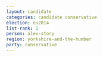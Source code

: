```yaml
---
layout: candidate
categories: candidate conservative
election: eu2014
list-rank: 1
person: alex-story
region: yorkshire-and-the-humber
party: conservative
---
```

